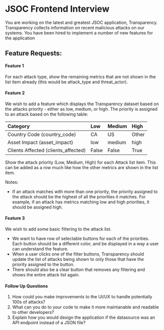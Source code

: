 # JSOC Frontend Interview

You are working on the latest and greatest JSOC application, Transparency. Transparency collects information on recent malicious attacks on our systems. You have been hired to implement a number of new features for the application

## Feature Requests:

#### Feature 1

For each attack type, show the remaining metrics that are not shown in the list item already (this would be attack_type and threat_actor).

#### Feature 2

We wish to add a feature which displays the Transparency dataset based on the attacks priority - either as low, medium, or high. The priority is assigned to an attack based on the following table:

| Category                            | Low   | Medium | High  |
| :---------------------------------- | :---- | :----- | :---- |
| Country Code (country_code)         | CA    | US     | Other |
| Asset Impact (asset_impact)         | low   | medium | high  |
| Clients Affected (clients_affected) | False | False  | True  |

Show the attack priority (Low, Medium, High) for each Attack list item. This can be added as a row much like how the other metrics are shown in the list item.

Notes:

- If an attack matches with more than one priority, the priority assigned to the attack should be the highest of all the priorities it matches. For example, if an attack has metrics matching low and high priorities, it should be assigned high.

#### Feature 3

We wish to add some basic filtering to the attack list.

- We want to have row of selectable buttons for each of the priorities. Each button should be a different color, and be displayed in a way a user can understand the feature.
- When a user clicks one of the filter buttons, Transparency should update the list of attacks being shown to only those that have the priority assigned to the button.
- There should also be a clear button that removes any filtering and shows the entire attack list again.

#### Follow Up Questions

1. How could you make improvements to the UI/UX to handle potentially 100s of attacks?
2. What can you do to your code to make it more maintanable and readable to other developers?
3. Explain how you would design the application if the datasource was an API endpoint instead of a JSON file?
